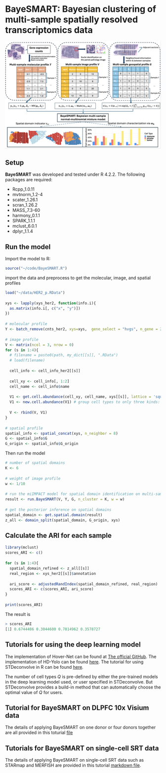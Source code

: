 # BayeSMART: Bayesian clustering of multi-sample spatially resolved transcriptomics data


![BayeSMART](fig/flowchart.png)


## Setup
**BayeSMART** was developed and tested under R 4.2.2. The following packages are required:
- Rcpp_1.0.11   
- mvtnorm_1.2-4 
- scater_1.26.1
- scran_1.26.2 
- MASS_7.3-60  
- harmony_0.1.1
- SPARK_1.1.1
- mclust_6.0.1  
- dplyr_1.1.4  


## Run the model
Import the model to R:
```r
source("~/code/BayeSMART.R")
```

import the data and preprocess to get the molecular, image, and spatial profiles
```r
load("~/data/HER2_p.RData")

xys <- lapply(xys_her2, function(info.i){
  as.matrix(info.i[, c("x", "y")])
})

# molecular profile
Y <- batch_remove(cnts_her2, xys=xys,  gene_select = "hvgs", n_gene = 2000, pcn = 3)

# image profile
V <- matrix(ncol = 3, nrow = 0)
for (s in 1:4){
  # filename = paste0(path, my_dict[[s]], ".RData")
  # load(filename)
  
  cell_info <- cell_info_her2[[s]]
  
  cell_xy <- cell_info[, 1:2]
  cell_name <- cell_info$name
  
  V1 <- get.cell.abundance(cell_xy, cell_name, xys[[s]], lattice = 'square')
  V1 <- new.cell.abundance(V1) # group cell types to only three kinds: tumor, stroma, and immune
  
  V <- rbind(V, V1)
}

# spatial profile
spatial_info <- spatial_concat(xys, n_neighbor = 8)
G <- spatial_info$G
G_origin <- spatial_info$G_origin
```

Then run the model
```r
# number of spatial domains
K <- 6

# weight of image profile
w <- 1/10

# run the miIMPACT model for spatial domain identification on multi-sample
result <- run.BayeSMART(V, Y, G, n_cluster = K, w = w)

# get the posterior inference on spatial domains
spatial_domain <- get.spatial.domain(result)
z_all <- domain_split(spatial_domain, G_origin, xys)
```


## Calculate the ARI for each sample
```r
library(mclust)
scores_ARI <- c()

for (s in 1:4){
  spatial_domain_refined <- z_all[[s]]
  real_region <- xys_her2[[s]]$annotation
  
  ari_score <- adjustedRandIndex(spatial_domain_refined, real_region)
  scores_ARI <- c(scores_ARI, ari_score)
}

print(scores_ARI)
```

The result is
```r
> scores_ARI
[1] 0.6744486 0.3044600 0.7814962 0.3578727
```

## Tutorials for using the deep learning model

The implementation of Hover-Net can be found at [The official GitHub](https://github.com/vqdang/hover_net?tab=readme-ov-file).
The implementation of HD-Yolo can be found [here](https://github.com/impromptuRong/hd_wsi). The tutorial for using STDeconvolve in R can be found [here](https://jef.works/STdeconvolve/).


The number of cell types $Q$ is pre-defined by either the pre-trained models in the deep learning model used, or user specified in STDeconvolve. But STDeconvolve provides a build-in method that can automatically choose the optimal value of $Q$ for users.

## Tutorial for BayeSMART on DLPFC 10x Visium data
The details of applying BayeSMART on one donor or four donors together are all provided in this toturial [file](Tutorials/Tutorials_DLPFC.html)

## Tutorials for BayeSMART on single-cell SRT data
The details of applying BayeSMART on single-cell SRT data such as STARmap and MERFISH are provided in this tutorial [markdown file](https://yg2485.github.io/BayeSMART/Tutorials/Tutorials_sc.html).
